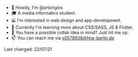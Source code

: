 - 🤠 Howdy, I'm @artorigios
- 🎓 A media informatics student.
- 💻 I'm interested in web design and app-development.
- 🌱 Currently I'm learning more about CSS/SASS, JS & Flutter.
- 💞️ You have a possible collab idea in mind? Just hit me up.
- 📫 You can reach me via s0578938@htw-berlin.de 

Last changed: 22/07/21
